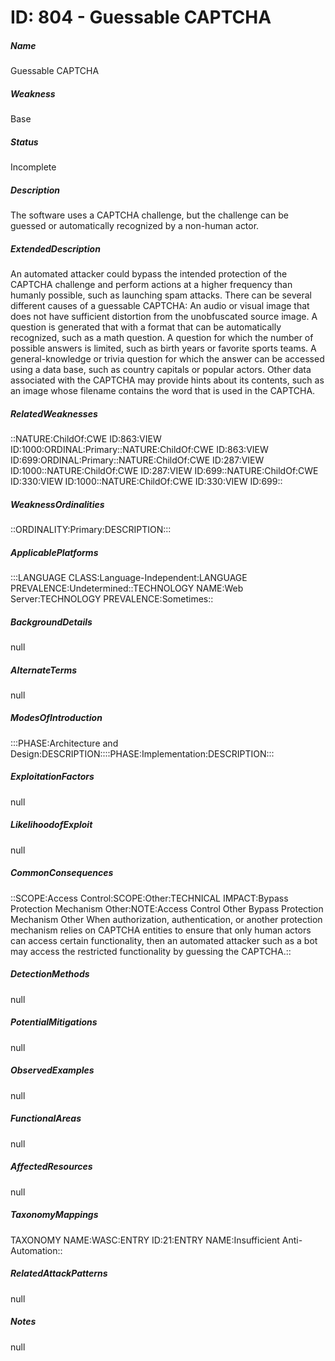 # ID: 804 - Guessable CAPTCHA
<h5>Name</h5>Guessable CAPTCHA
<h5>Weakness</h5>Base
<h5>Status</h5>Incomplete
<h5>Description</h5>The software uses a CAPTCHA challenge, but the challenge can be guessed or automatically recognized by a non-human actor.
<h5>ExtendedDescription</h5>An automated attacker could bypass the intended protection of the CAPTCHA challenge and perform actions at a higher frequency than humanly possible, such as launching spam attacks. There can be several different causes of a guessable CAPTCHA: An audio or visual image that does not have sufficient distortion from the unobfuscated source image. A question is generated that with a format that can be automatically recognized, such as a math question. A question for which the number of possible answers is limited, such as birth years or favorite sports teams. A general-knowledge or trivia question for which the answer can be accessed using a data base, such as country capitals or popular actors. Other data associated with the CAPTCHA may provide hints about its contents, such as an image whose filename contains the word that is used in the CAPTCHA.
<h5>RelatedWeaknesses</h5>::NATURE:ChildOf:CWE ID:863:VIEW ID:1000:ORDINAL:Primary::NATURE:ChildOf:CWE ID:863:VIEW ID:699:ORDINAL:Primary::NATURE:ChildOf:CWE ID:287:VIEW ID:1000::NATURE:ChildOf:CWE ID:287:VIEW ID:699::NATURE:ChildOf:CWE ID:330:VIEW ID:1000::NATURE:ChildOf:CWE ID:330:VIEW ID:699::
<h5>WeaknessOrdinalities</h5>::ORDINALITY:Primary:DESCRIPTION:::
<h5>ApplicablePlatforms</h5>:::LANGUAGE CLASS:Language-Independent:LANGUAGE PREVALENCE:Undetermined::TECHNOLOGY NAME:Web Server:TECHNOLOGY PREVALENCE:Sometimes::
<h5>BackgroundDetails</h5>null
<h5>AlternateTerms</h5>null
<h5>ModesOfIntroduction</h5>:::PHASE:Architecture and Design:DESCRIPTION::::PHASE:Implementation:DESCRIPTION:::
<h5>ExploitationFactors</h5>null
<h5>LikelihoodofExploit</h5>null
<h5>CommonConsequences</h5>::SCOPE:Access Control:SCOPE:Other:TECHNICAL IMPACT:Bypass Protection Mechanism Other:NOTE:Access Control Other Bypass Protection Mechanism Other When authorization, authentication, or another protection mechanism relies on CAPTCHA entities to ensure that only human actors can access certain functionality, then an automated attacker such as a bot may access the restricted functionality by guessing the CAPTCHA.::
<h5>DetectionMethods</h5>null
<h5>PotentialMitigations</h5>null
<h5>ObservedExamples</h5>null
<h5>FunctionalAreas</h5>null
<h5>AffectedResources</h5>null
<h5>TaxonomyMappings</h5>TAXONOMY NAME:WASC:ENTRY ID:21:ENTRY NAME:Insufficient Anti-Automation::
<h5>RelatedAttackPatterns</h5>null
<h5>Notes</h5>null

